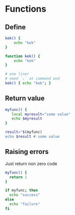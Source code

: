 # Functions

## Define

```bash
kek() {
	echo "kek"
}

function kek() {
	echo "kek"
}

# one liner
# need `;` at command end
kek() { echo "kek"; } 
```

## Return value

```bash
myfunc() {
   local myresult="some value"
   echo $myresult
}

result="$(myfunc)
echo $result # some value
```

## Raising errors

Just return non zero code

```bash
myfunc() {
  return 1
}

if myfunc; then
  echo "success"
else
  echo "failure"
fi
```